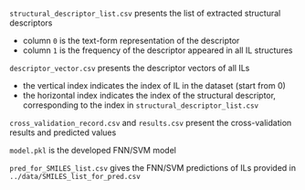 `structural_descriptor_list.csv` presents the list of extracted structural descriptors

- column `0` is the text-form representation of the descriptor
- column `1` is the frequency of the descriptor appeared in all IL structures


`descriptor_vector.csv` presents the descriptor vectors of all ILs

- the vertical index indicates the index of IL in the dataset (start from 0)
- the horizontal index indicates the index of the structural descriptor, corresponding to the index in `structural_descriptor_list.csv`


`cross_validation_record.csv` and `results.csv` present the cross-validation results and predicted values

`model.pkl` is the developed FNN/SVM model


`pred_for_SMILES_list.csv` gives the FNN/SVM predictions of ILs provided in `../data/SMILES_list_for_pred.csv`
